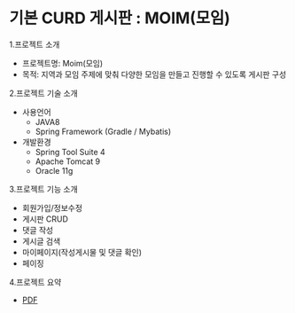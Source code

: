 # 기본 CURD 게시판 : MOIM(모임)
1.프로젝트 소개
+ 프로젝트명: Moim(모임)
+ 목적: 지역과 모임 주제에 맞춰 다양한 모임을 만들고 진행할 수 있도록 게시판 구성

2.프로젝트 기술 소개
+ 사용언어
  + JAVA8
  + Spring Framework (Gradle / Mybatis)
+ 개발환경
  + Spring Tool Suite 4
  + Apache Tomcat 9
  + Oracle 11g
  
3.프로젝트 기능 소개
  + 회원가입/정보수정
  + 게시판 CRUD
  + 댓글 작성
  + 게시글 검색
  + 마이페이지(작성게시물 및 댓글 확인)
  + 페이징
  
4.프로젝트 요약
  + [PDF](https://drive.google.com/file/d/12rFWvRZYnRaWm-nAOYWRzi8TtDrzNIte/view?usp=sharing)
